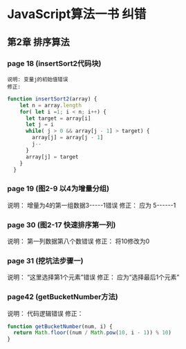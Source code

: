 # JavaScript算法一书 纠错

## 第2章  排序算法

### page 18 (insertSort2代码块)

    说明: 变量j的初始值错误
    修正:
  ``` javascript
  function insertSort2(array) {
      let n = array.length
      for( let i =1; i < n; i++) {
        let target = array[i]
        let j = i
        while( j > 0 && array[j - 1] > target) {
          array[j] = array[j - 1]
          j--
        }
        array[j] = target
      }
    }
  ```

### page 19 (图2-9 以4为增量分组)
  说明： 增量为4的第一组数据3-----1错误
  修正： 应为 5------1

### page 30  (图2-17 快速排序第一列)
  说明： 第一列数据第八个数错误
  修正： 将10修改为0

### page 31 (挖坑法步骤一)
  说明： “这里选择第1个元素”错误
  修正： 应为“选择最后1个元素”

### page42 (getBucketNumber方法)
  说明： 代码逻辑错误
  修正： 
  ```javascript
  function getBucketNumber(num, i) {
    return Math.floor((num / Math.pow(10, i - 1)) % 10)
  }
  ```